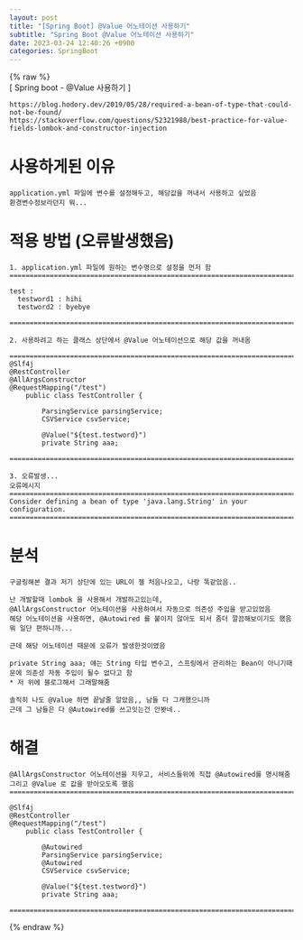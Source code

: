 ```yaml
---  
layout: post  
title: "[Spring Boot] @Value 어노테이션 사용하기"  
subtitle: "Spring Boot @Value 어노테이션 사용하기"  
date: 2023-03-24 12:40:26 +0900  
categories: SpringBoot  
---  
```

{% raw %}  
[ Spring boot - @Value 사용하기 ]  
  
	https://blog.hodory.dev/2019/05/28/required-a-bean-of-type-that-could-not-be-found/  
	https://stackoverflow.com/questions/52321988/best-practice-for-value-fields-lombok-and-constructor-injection  
  
# 사용하게된 이유  
	application.yml 파일에 변수를 설정해두고, 해당값을 꺼내서 사용하고 싶었음  
	환경변수정보라던지 뭐...  
  
# 적용 방법 (오류발생했음)  
  
	1. application.yml 파일에 원하는 변수명으로 설정을 먼저 함  
	=================================================================================================================  
  
	test :  
	  testword1 : hihi  
	  testword2 : byebye  
  
	=================================================================================================================  
  
	2. 사용하려고 하는 클래스 상단에서 @Value 어노테이션으로 해당 값을 꺼내옴  
  
	=================================================================================================================  
	@Slf4j  
	@RestController  
	@AllArgsConstructor  
	@RequestMapping("/test")  
		public class TestController {  
  
			ParsingService parsingService;  
			CSVService csvService;  
  
			@Value("${test.testword}")  
			private String aaa;  
  
	=================================================================================================================  
  
	3. 오류발생...  
	오류메시지  
	=================================================================================================================  
	Consider defining a bean of type 'java.lang.String' in your configuration.  
	=================================================================================================================  
  
# 분석  
	구글링해본 결과 저기 상단에 있는 URL이 젤 처음나오고, 나랑 똑같았음..  
  
	난 개발할때 lombok 을 사용해서 개발하고있는데,  
	@AllArgsConstructor 어노테이션을 사용하여서 자동으로 의존성 주입을 받고있었음  
	해당 어노테이션을 사용하면, @Autowired 를 붙이지 않아도 되서 좀더 깔끔해보이기도 했음  
	뭐 일단 편하니까...  
  
	근데 해당 어노테이션 때문에 오류가 발생한것이였음  
  
	private String aaa; 얘는 String 타입 변수고, 스프링에서 관리하는 Bean이 아니기때문에 의존성 자동 주입이 될수 없다고 함  
	* 저 위에 블로그해서 그래말해줌  
  
	솔직히 나도 @Value 하면 끝날줄 알았음,, 남들 다 그캐했으니까  
	근데 그 남들은 다 @Autowired를 쓰고잇는건 안봣네..  
  
# 해결  
	@AllArgsConstructor 어노테이션을 지우고, 서비스들위에 직접 @Autowired를 명시해줌  
	그리고 @Value 로 값을 받아오도록 했음  
	=================================================================================================================  
  
	@Slf4j  
	@RestController  
	@RequestMapping("/test")  
		public class TestController {  
  
			@Autowired  
			ParsingService parsingService;  
			@Autowired  
			CSVService csvService;  
  
			@Value("${test.testword}")  
			private String aaa;  
  
	=================================================================================================================  
  
{% endraw %}